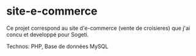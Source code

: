 ﻿# site-e-commerce

Ce projet correspond au site d'e-commerce (vente de croisieres) que j'ai concu et developpé pour Sogeti.

Technos: PHP, Base de données MySQL